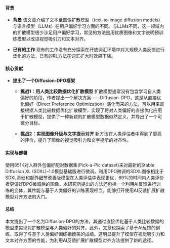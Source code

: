 #### 背景
- **背景**
    该文章介绍了文本至图像扩散模型（text-to-image diffusion models）与语言模型（LLMs）在用户偏好学习方面的不同。与LLMs不同，这一领域内的扩散模型很少涉足用户偏好学习，常见的方法是用优质图像和文字说明预训练模型以改进视觉吸引力和文本对齐。

- **已有的工作**
    现有的工作没有充分探索在开放词汇环境中对大规模人类反馈进行泛化的方法，已有的RL方法在词汇扩大时效果下降。

#### 核心贡献
- **提出了一个Diffusion-DPO框架**
    - **挑战1：用人类比较数据优化扩散模型**
        扩散模型通常没有包含学习自人类偏好的阶段，作者提出一个解决方案——Diffusion-DPO，这是从直接优化偏好（Direct Preference Optimization）演化而来的方法，可以用来直接根据人类比较数据优化扩散模型，实现了将对人类偏好的直接优化应用于扩散模型，提供了一种新颖的扩散模型数据似然定义，并导出了一个可微分目标。

    - **挑战2：实现图像升级与文字提示对齐**
        新方法在人类评估者中得到了更高的评价，提升了图像的视觉吸引力和文字提示的对齐性。

#### 实现与部署
使用851K对人群外包偏好配对数据集(Pick-a-Pic dataset)来对最新的Stable Diffusion XL (SDXL)-1.0模型基础版进行微调。利用DPO微调的SDXL图像相比于SDXL基础和额外细节改善版模型在人类评估中表现更优，69%的时间内人类评价者更偏好DPO微调后的图像。本研究所提出的方法还包括一个利用AI反馈进行训练的变体，其性能与基于人类偏好的训练表现相当，能够打开使用AI反馈扩展扩散模型对齐方法的大门。

#### 总结
本文提出了一个名为Diffusion-DPO的方法，其通过直接优化基于人类比较数据的模型来实现对扩散模型与人类偏好的对齐。此外，文章也探索了基于AI反馈的训练，取得了与基于人类偏好训练相媲美的成绩。这明显提升了模型在视觉吸引力和文本对齐方面的性能，为利用AI反馈扩展扩散模型对齐方法提供了新的途径。